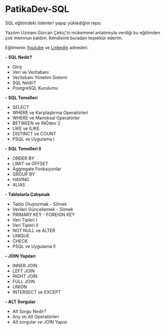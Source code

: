 # PatikaDev-SQL
SQL eğitimdeki ödevleri yapıp yüklediğim repo.

Yazılım Uzmanı Gürcan Çekiç'in mükemmel anlatımıyla verdiği bu eğitimden çok memnun kaldım. Kendisine buradan teşekkür ederim.

Eğitmenin [Youtube](https://www.youtube.com/c/ArinYazilim/about)  ve [Linkedin](https://www.linkedin.com/in/g%C3%BCrcan-%C3%A7eki%C3%A7-7a686611a/) adresleri.

**- SQL Nedir?**
- Giriş
- Veri ve Veritabanı
- Veritabanı Yönetim Sistemi
- SQL Nedir?
- PostgreSQL Kurulumu

**- SQL Temelleri**
- SELECT
- WHERE ve Karşılaştırma Operatörleri
- WHERE ve Mantıksal Operatörler
- BETWEEN ve INÖdev 2
- LIKE ve ILIKE
- DISTINCT ve COUNT
- PSQL ve Uygulama I

**- SQL Temelleri II**
- ORDER BY
- LIMIT ve OFFSET
- Aggregate Fonksiyonlar
- GROUP BY
- HAVING
- ALIAS

**- Tablolarla Çalışmak**
- Tablo Oluşturmak - Silmek
- Verileri Güncellemek - Silmek
- PRIMARY KEY - FOREIGN KEY
- Veri Tipleri I
- Veri Tipleri II
- NOT NULL ve ALTER
- UNIQUE
- CHECK
- PSQL ve Uygulama II

**- JOIN Yapıları**
- INNER JOIN
- LEFT JOIN
- RIGHT JOIN
- FULL JOIN
- UNION
- INTERSECT ve EXCEPT

**- ALT Sorgular**
- Alt Sorgu Nedir?
- Any ve All Operatörleri
- Alt sorgular ve JOIN Yapısı
